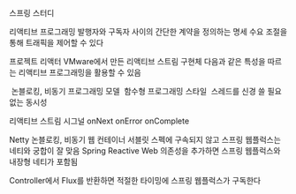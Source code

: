 스프링 스터디



리액티브 프로그래밍
발행자와 구독자 사이의 간단한 계약을 정의하는 명세
수요 조절을 통해 트래픽을 제어할 수 있다



프로젝트 리액터
VMware에서 만든 리액티브 스트림 구현체
다음과 같은 특성을 따르는 리액티브 프로그래밍을 활용할 수 있음

​	논블로킹, 비동기 프로그래밍 모델
​	함수형 프로그래밍 스타일
​	스레드를 신경 쓸 필요 없는 동시성



리액티브 스트림 시그널
onNext
onError
onComplete



Netty
논블로킹, 비동기 웹 컨테이너
서블릿 스펙에 구속되지 않고 스프링 웹플럭스는 네티와 궁합이 잘 맞음
Spring Reactive Web 의존성을 추가하면 스프링 웹플럭스와 내장형 네티가 포함됨



Controller에서 Flux를 반환하면 적절한 타이밍에 스프링 웹플럭스가 구독한다


